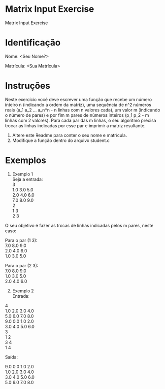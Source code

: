 # Matrix Input Exercise
Matrix Input Exercise

# Identificação
Nome: <Seu Nome?>

Matrícula: <Sua Matrícula>

# Instruções
Neste exercício você deve escrever uma função que recebe um número inteiro n (indicando a ordem da matriz), uma sequência de n^2 números reais (a_1 a_2 ... a_n\*n - n linhas com n valores cada), um valor m (indicando o número de pares) e por fim m pares de números inteiros (p_1 p_2 - m linhas com 2 valores). Para cada par das m linhas, o seu algoritmo precisa trocar as linhas indicadas por esse par e imprimir a matriz resultante.

1. Altere este Readme para conter o seu nome e matrícula.
2. Modifique a função dentro do arquivo student.c

# Exemplos
1. Exemplo 1\
Seja a entrada:\
3\
1.0 3.0 5.0\
2.0 4.0 6.0\
7.0 8.0 9.0\
2\
1 3\
2 3

O seu objetivo é fazer as trocas de linhas indicadas pelos m pares, neste caso:

Para o par (1 3):\
7.0 8.0 9.0\
2.0 4.0 6.0\
1.0 3.0 5.0

Para o par (2 3):\
7.0 8.0 9.0\
1.0 3.0 5.0\
2.0 4.0 6.0

2. Exemplo 2\
Entrada:

4\
1.0 2.0 3.0 4.0\
5.0 6.0 7.0 8.0\
9.0 0.0 1.0 2.0\
3.0 4.0 5.0 6.0\
3\
1 2\
3 4\
1 4

Saída:

9.0 0.0 1.0 2.0\
1.0 2.0 3.0 4.0\
3.0 4.0 5.0 6.0\
5.0 6.0 7.0 8.0



